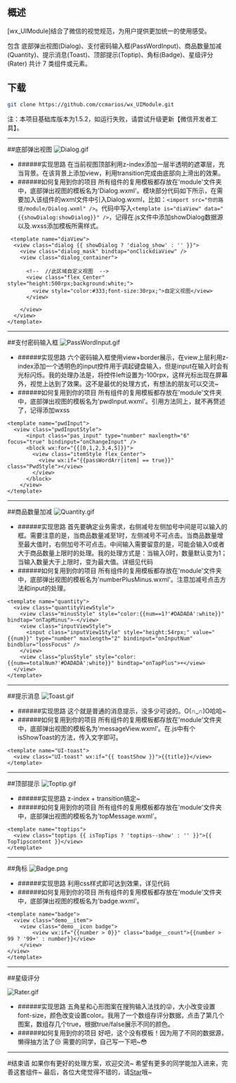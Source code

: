 ## 概述
[wx_UIModule]结合了微信的视觉规范，为用户提供更加统一的使用感受。

包含 底部弹出视图(Dialog)、支付密码输入框(PassWordInput)、商品数量加减(Quantity)、提示消息(Toast)、顶部提示(Toptip)、角标(Badge)、星级评分(Rater) 共计 7 类组件或元素。

## 下载
``` bash
git clone https://github.com/ccmarios/wx_UIModule.git
```

注：本项目基础库版本为1.5.2，如运行失败，请尝试升级更新【微信开发者工具】。
***
##底部弹出视图
![Dialog.gif](http://upload-images.jianshu.io/upload_images/1374689-9bda57f9dc39da9f.gif?imageMogr2/auto-orient/strip)
* ######实现思路
在当前视图顶部利用z-index添加一层半透明的遮罩层，充当背景。在该背景上添加view，利用transition完成由底部向上滑出的效果。
* ######如何复用到你的项目
所有组件的复用模板都存放在'module'文件夹中，底部弹出视图的模板名为'Dialog.wxml'。模块部分代码如下所示，在需要加入该组件的wxml文件中引入Dialog.wxml，比如：`<import src="你的路径/module/Dialog.wxml" />`。代码中写入`<template is="diaView" data="{{showDialog:showDialog}}" />`，记得在.js文件中添加showDialog数据源以及.wxss添加模板所需样式。
```
 <template name="diaView">
  <view class="dialog {{ showDialog ? 'dialog_show' : '' }}">
    <view class="dialog_mask" bindtap="onClickdiaView" />
    <view class="dialog_container">

      <!--  //此区域自定义视图  -->
      <view class="flex_Center" style="height:500rpx;background:white;"> 
        <view style="color:#333;font-size:30rpx;">自定义视图</view>
      </view>

    </view>
  </view>
</template>
```
***
##支付密码输入框
![PassWordInput.gif](http://upload-images.jianshu.io/upload_images/1374689-4b6ede6a29420c4b.gif?imageMogr2/auto-orient/strip)
* ######实现思路
六个密码输入框使用view+border展示，在view上层利用z-index添加一个透明色的input控件用于调起键盘输入，但是input在输入时会有光标闪烁。我的处理办法是，将控件left设置为-100rpx，这样光标出现在屏幕外，视觉上达到了效果。这不是最优的处理方式，有想法的朋友可以交流~
* ######如何复用到你的项目
所有组件的复用模板都存放在'module'文件夹中，底部弹出视图的模板名为'pwdInput.wxml'。引用方法同上，就不再赘述了，记得添加wxss
```
<template name="pwdInput">
  <view class="pwdInputStyle">
      <input class="pas_input" type="number" maxlength="6" focus="true" bindinput="onChangeInput" />
      <block wx:for="{{[0,1,2,3,4,5]}}">
        <view class="itemStyle flex_Center">
          <view wx:if="{{passWordArr[item] == true}}" class="PwdStyle"></view>
        </view>
      </block>
    </view>
</template>
```
***
##商品数量加减
![Quantity.gif](http://upload-images.jianshu.io/upload_images/1374689-306bc9a2f1ccec5f.gif?imageMogr2/auto-orient/strip)
* ######实现思路
首先要确定业务需求，右侧减号左侧加号中间是可以输入的框。需要注意的是，当商品数量减至1时，左侧减号不可点击。当商品数量增至最大值时，右侧加号不可点击。中间输入需要留意的是，可能会输入0或者大于商品数量上限时的处理。我的处理方式是：当输入0时，数量默认变为1；当输入数量大于上限时，变为最大值。详细见代码
* ######如何复用到你的项目
所有组件的复用模板都存放在'module'文件夹中，底部弹出视图的模板名为'numberPlusMinus.wxml'。注意加减号点击方法和input的处理。
```
<template name="quantity">
  <view class="quantityViewStyle">
    <view class="minusStyle" style="color:{{num==1?'#DADADA':white}}" bindtap="onTapMinus">-</view>
    <view class="inputViewStyle">
      <input class="inputView1Style" style="height:54rpx;" value="{{num}}" type="number" maxlength="2" bindinput="onInputNum" bindblur="lossFocus" />
    </view>
    <view class="plusStyle" style="color:{{num==totalNum?'#DADADA':white}}" bindtap="onTapPlus">+</view>
  </view>
</template>
```
***
##提示消息
![Toast.gif](http://upload-images.jianshu.io/upload_images/1374689-f14e15114b8d184a.gif?imageMogr2/auto-orient/strip)
* ######实现思路
这个就是普通的消息提示，没多少可说的。O(∩_∩)O哈哈~
* ######如何复用到你的项目
所有组件的复用模板都存放在'module'文件夹中，底部弹出视图的模板名为'messageView.wxml'。在.js中有个isShowToast的方法，传入文字即可。
```
<template name="UI-toast">
  <view class="UI-toast" wx:if="{{ toastShow }}">{{title}}</view>
</template>
```
***
##顶部提示
![Toptip.gif](http://upload-images.jianshu.io/upload_images/1374689-f867c7a843ed0007.gif?imageMogr2/auto-orient/strip)
* ######实现思路
z-index + transition搞定~
* ######如何复用到你的项目
所有组件的复用模板都存放在'module'文件夹中，底部弹出视图的模板名为'topMessage.wxml'。
```
<template name="toptips">
  <view class="toptips {{ isTopTips ? 'toptips--show' : '' }}">{{ TopTipscontent }}</view>
</template>
```
***
##角标
![Badge.png](http://upload-images.jianshu.io/upload_images/1374689-f727fe645d8dbbc9.png?imageMogr2/auto-orient/strip%7CimageView2/2/w/540)
* ######实现思路
利用css样式即可达到效果，详见代码
* ######如何复用到你的项目
所有组件的复用模板都存放在'module'文件夹中，底部弹出视图的模板名为'badge.wxml'。
```
<template name="badge">
  <view class="demo__item">
    <view class="demo__icon badge">
        <view wx:if="{{number > 0}}" class="badge__count">{{number > 99 ? '99+' : number}}</view>
    </view>
</view>
</template>
```
***
##星级评分

![Rater.gif](http://upload-images.jianshu.io/upload_images/1374689-be42aab1ac23af24.gif?imageMogr2/auto-orient/strip)

* ######实现思路
五角星和心形图案在搜狗输入法找的😜，大小改变设置font-size，颜色改变设置color。我用了一个数组存评分数据，点击了第几个图案，数组存几个true，根据true/false展示不同的颜色。
* ######如何复用到你的项目
好吧，这个没有模板！因为用了不同的数据源，懒得抽方法了😒   需要的同学，自己写一下吧~😳
***
#结束语
如果你有更好的处理方案，欢迎交流~
希望有更多的同学能加入进来，完善这套组件~
最后，各位大佬觉得不错的，请[Star](https://github.com/ccmarios/wx_UIModule)哦~

